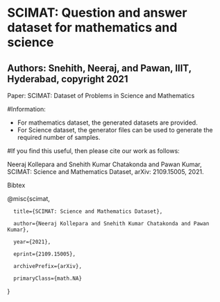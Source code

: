 # SCIMAT: Question and answer dataset for mathematics and science

## Authors: Snehith, Neeraj, and Pawan, IIIT, Hyderabad, copyright 2021

Paper: SCIMAT: Dataset of Problems in Science and Mathematics

#Information: 
- For mathematics dataset, the generated datasets are provided. 
- For Science dataset, the generator files can be used to generate the required number of samples. 

#If you find this useful, then please cite our work as follows:

Neeraj Kollepara and Snehith Kumar Chatakonda and Pawan Kumar, SCIMAT: Science and Mathematics Dataset, arXiv: 2109.15005, 2021.

Bibtex

@misc{scimat,
      
      title={SCIMAT: Science and Mathematics Dataset}, 
      
      author={Neeraj Kollepara and Snehith Kumar Chatakonda and Pawan Kumar},
      
      year={2021},
      
      eprint={2109.15005},
      
      archivePrefix={arXiv},
      
      primaryClass={math.NA}
}
